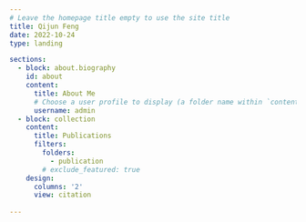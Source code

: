 ```yaml
---
# Leave the homepage title empty to use the site title
title: Qijun Feng
date: 2022-10-24
type: landing

sections:
  - block: about.biography
    id: about
    content:
      title: About Me
      # Choose a user profile to display (a folder name within `content/authors/`)
      username: admin
  - block: collection
    content:
      title: Publications
      filters:
        folders:
          - publication
        # exclude_featured: true
    design:
      columns: '2'
      view: citation
 
---
```

